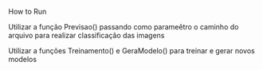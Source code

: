 How to Run

Utilizar a função Previsao() passando como parameêtro o caminho do arquivo para realizar classificação das imagens

Utilizar a funções Treinamento() e GeraModelo() para treinar e gerar novos modelos
